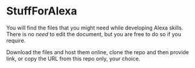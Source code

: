 # StuffForAlexa

You will find the files that you might need while developing Alexa skills. There is no *need* to edit the document, but you are free to do so if you require.

Download the files and host them online, clone the repo and then provide link, or copy the URL from this repo only, your choice.
